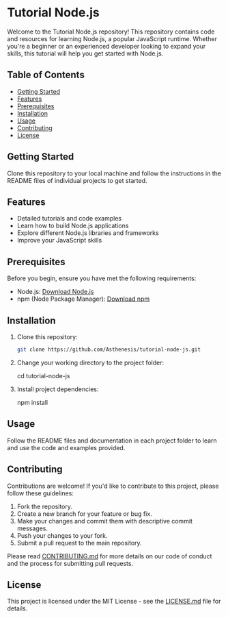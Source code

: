 # Tutorial Node.js

Welcome to the Tutorial Node.js repository! This repository contains code and resources for learning Node.js, a popular JavaScript runtime. Whether you're a beginner or an experienced developer looking to expand your skills, this tutorial will help you get started with Node.js.

## Table of Contents

- [Getting Started](#getting-started)
- [Features](#features)
- [Prerequisites](#prerequisites)
- [Installation](#installation)
- [Usage](#usage)
- [Contributing](#contributing)
- [License](#license)

## Getting Started

Clone this repository to your local machine and follow the instructions in the README files of individual projects to get started.

## Features

- Detailed tutorials and code examples
- Learn how to build Node.js applications
- Explore different Node.js libraries and frameworks
- Improve your JavaScript skills

## Prerequisites

Before you begin, ensure you have met the following requirements:

- Node.js: [Download Node.js](https://nodejs.org/)
- npm (Node Package Manager): [Download npm](https://www.npmjs.com/get-npm)

## Installation

1. Clone this repository:

   ```sh
   git clone https://github.com/Asthenesis/tutorial-node-js.git


2. Change your working directory to the project folder:

    cd tutorial-node-js


3. Install project dependencies:
    
    npm install


## Usage

Follow the README files and documentation in each project folder to learn and use the code and examples provided.

## Contributing

Contributions are welcome! If you'd like to contribute to this project, please follow these guidelines:

1. Fork the repository.
2. Create a new branch for your feature or bug fix.
3. Make your changes and commit them with descriptive commit messages.
4. Push your changes to your fork.
5. Submit a pull request to the main repository.

Please read [CONTRIBUTING.md](CONTRIBUTING.md) for more details on our code of conduct and the process for submitting pull requests.

## License

This project is licensed under the MIT License - see the [LICENSE.md](LICENSE.md) file for details.
